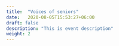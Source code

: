 ```yaml
---
title:  "Voices of seniors"
date:   2020-08-05T15:53:27+06:00
draft: false
description: "This is event description"
weight: 2
---
```

